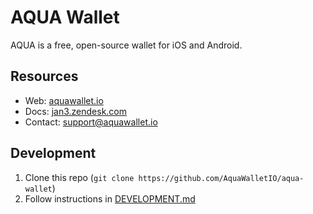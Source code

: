 # AQUA Wallet

AQUA is a free, open-source wallet for iOS and Android.

## Resources
- Web: [aquawallet.io](https://aquawallet.io)
- Docs: [jan3.zendesk.com](https://jan3.zendesk.com/hc/en-us)
- Contact: [support@aquawallet.io](mailto:support@aquawallet.io)

## Development
1) Clone this repo (`git clone https://github.com/AquaWalletIO/aqua-wallet`)
2) Follow instructions in [DEVELOPMENT.md](https://github.com/AquaWallet/aqua-wallet/blob/main/DEVELOPMENT.md)
